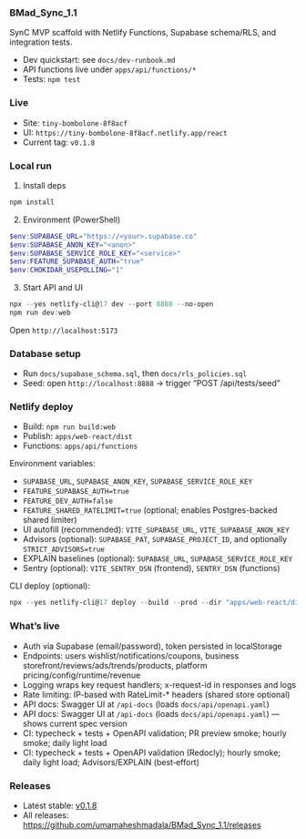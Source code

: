 ### BMad_Sync_1.1

SynC MVP scaffold with Netlify Functions, Supabase schema/RLS, and integration tests.

- Dev quickstart: see `docs/dev-runbook.md`
- API functions live under `apps/api/functions/*`
- Tests: `npm test`

### Live

- Site: `tiny-bombolone-8f8acf`
- UI: `https://tiny-bombolone-8f8acf.netlify.app/react`
- Current tag: `v0.1.8`

### Local run

1) Install deps

```powershell
npm install
```

2) Environment (PowerShell)

```powershell
$env:SUPABASE_URL="https://<your>.supabase.co"
$env:SUPABASE_ANON_KEY="<anon>"
$env:SUPABASE_SERVICE_ROLE_KEY="<service>"
$env:FEATURE_SUPABASE_AUTH="true"
$env:CHOKIDAR_USEPOLLING="1"
```

3) Start API and UI

```powershell
npx --yes netlify-cli@17 dev --port 8888 --no-open
npm run dev:web
```

Open `http://localhost:5173`

### Database setup

- Run `docs/supabase_schema.sql`, then `docs/rls_policies.sql`
- Seed: open `http://localhost:8888` → trigger “POST /api/tests/seed”

### Netlify deploy

- Build: `npm run build:web`
- Publish: `apps/web-react/dist`
- Functions: `apps/api/functions`

Environment variables:

- `SUPABASE_URL`, `SUPABASE_ANON_KEY`, `SUPABASE_SERVICE_ROLE_KEY`
- `FEATURE_SUPABASE_AUTH=true`
- `FEATURE_DEV_AUTH=false`
- `FEATURE_SHARED_RATELIMIT=true` (optional; enables Postgres-backed shared limiter)
- UI autofill (recommended): `VITE_SUPABASE_URL`, `VITE_SUPABASE_ANON_KEY`
 - Advisors (optional): `SUPABASE_PAT`, `SUPABASE_PROJECT_ID`, and optionally `STRICT_ADVISORS=true`
 - EXPLAIN baselines (optional): `SUPABASE_URL`, `SUPABASE_SERVICE_ROLE_KEY`
 - Sentry (optional): `VITE_SENTRY_DSN` (frontend), `SENTRY_DSN` (functions)

CLI deploy (optional):

```powershell
npx --yes netlify-cli@17 deploy --build --prod --dir "apps/web-react/dist" --functions "apps/api/functions"
```

### What’s live

- Auth via Supabase (email/password), token persisted in localStorage
- Endpoints: users wishlist/notifications/coupons, business storefront/reviews/ads/trends/products, platform pricing/config/runtime/revenue
- Logging wraps key request handlers; x-request-id in responses and logs
- Rate limiting: IP-based with RateLimit-* headers (shared store optional)
- API docs: Swagger UI at `/api-docs` (loads `docs/api/openapi.yaml`)
 - API docs: Swagger UI at `/api-docs` (loads `docs/api/openapi.yaml`) — shows current spec version
- CI: typecheck + tests + OpenAPI validation; PR preview smoke; hourly smoke; daily light load
 - CI: typecheck + tests + OpenAPI validation (Redocly); hourly smoke; daily light load; Advisors/EXPLAIN (best‑effort)


### Releases

- Latest stable: [v0.1.8](https://github.com/umamaheshmadala/BMad_Sync_1.1/releases/tag/v0.1.8)
- All releases: https://github.com/umamaheshmadala/BMad_Sync_1.1/releases


